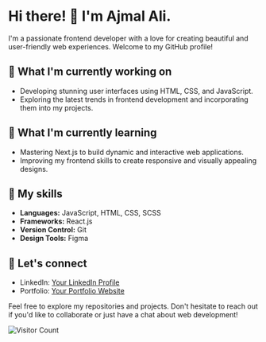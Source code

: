 # Hi there! 👋 I'm Ajmal Ali.

I'm a passionate frontend developer with a love for creating beautiful and user-friendly web experiences. Welcome to my GitHub profile!

## 🔭 What I'm currently working on

- Developing stunning user interfaces using HTML, CSS, and JavaScript.
- Exploring the latest trends in frontend development and incorporating them into my projects.

## 🌱 What I'm currently learning

- Mastering Next.js to build dynamic and interactive web applications.
- Improving my frontend skills to create responsive and visually appealing designs.

## 🚀 My skills

- **Languages:** JavaScript, HTML, CSS, SCSS
- **Frameworks:** React.js
- **Version Control:** Git
- **Design Tools:** Figma

## 💼 Let's connect

- LinkedIn: [Your LinkedIn Profile](https://www.linkedin.com/in/yourusername)
- Portfolio: [Your Portfolio Website](https://www.yourportfolio.com)

Feel free to explore my repositories and projects. Don't hesitate to reach out if you'd like to collaborate or just have a chat about web development!

![Visitor Count](https://profile-counter.glitch.me/{yourusername}/count.svg)


<!--
**AjmalAli10/AjmalAli10** is a ✨ _special_ ✨ repository because its `README.md` (this file) appears on your GitHub profile.

Here are some ideas to get you started:

- 🔭 I’m currently working on ...
- 🌱 I’m currently learning ...
- 👯 I’m looking to collaborate on ...
- 🤔 I’m looking for help with ...
- 💬 Ask me about ...
- 📫 How to reach me: ...
- 😄 Pronouns: ...
- ⚡ Fun fact: ...
-->
